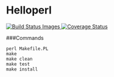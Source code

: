 # Helloperl

<a href="https://travis-ci.org/seppaleinen/helloperl">
  	<img src="https://travis-ci.org/seppaleinen/helloperl.svg" data-bindattr-817="817" title="Build Status Images"/>
</a>

<a href='https://coveralls.io/github/seppaleinen/helloperl?branch=master'>
	<img src='https://coveralls.io/repos/seppaleinen/helloperl/badge.svg?branch=master&service=github' alt='Coverage Status' />
</a>




###Commands 
```
perl Makefile.PL
make
make clean
make test
make install
```